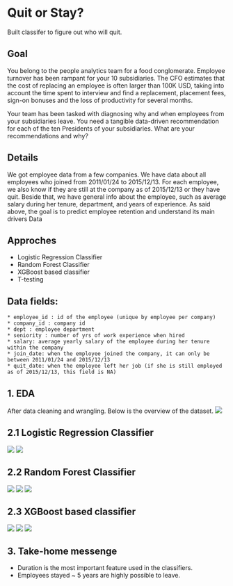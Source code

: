 # Quit or Stay?
Built classifer to figure out who will quit.

## Goal

You belong to the people analytics team for a food conglomerate. Employee turnover has been rampant for your 10 subsidiaries. The CFO estimates that the cost of replacing an employee is often larger than 100K USD, taking into account the time spent to interview and find a replacement, placement fees, sign-on bonuses and the loss of productivity for several months.

Your team has been tasked with diagnosing why and when employees from your subsidiaries leave. You need a tangible data-driven recommendation for each of the ten Presidents of your subsidiaries. What are your recommendations and why?
## Details

We got employee data from a few companies. We have data about all employees who joined from 2011/01/24 to 2015/12/13. For each employee, we also know if they are still at the company as of 2015/12/13 or they have quit. Beside that, we have general info about the employee, such as average salary during her tenure, department, and years of experience. As said above, the goal is to predict employee retention and understand its main drivers
Data

## Approches

* Logistic Regression Classifier
* Random Forest Classifier
* XGBoost based classifier
* T-testing



## Data fields:

    * employee_id : id of the employee (unique by employee per company)
    * company_id : company id
    * dept : employee department
    * seniority : number of yrs of work experience when hired
    * salary: average yearly salary of the employee during her tenure within the company
    * join_date: when the employee joined the company, it can only be between 2011/01/24 and 2015/12/13
    * quit_date: when the employee left her job (if she is still employed as of 2015/12/13, this field is NA)

## 1. EDA
After data cleaning and wrangling. Below is the overview of the dataset.
![](images/overview.png)

## 2.1 Logistic Regression Classifier
![](images/cm_lr.png)
![](images/roc_lr.png)

## 2.2 Random Forest Classifier
![](images/cm_rf.png)
![](images/roc_rf.png)
![](images/importance.png)

## 2.3 XGBoost based classifier
![](images/cm_xgb.png)
![](images/roc_xbg.png)
![](images/importance_xgb.png)

## 3. Take-home messenge
* Duration is the most important feature used in the classifiers.
* Employees stayed ~ 5 years are highly possible to leave.
